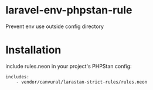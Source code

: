# laravel-env-phpstan-rule
Prevent env use outside config directory

# Installation

include rules.neon in your project's PHPStan config:

```
includes:
    - vendor/canvural/larastan-strict-rules/rules.neon
```
</details>
